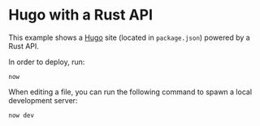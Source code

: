 # Hugo with a Rust API

This example shows a [Hugo](https://gohugo.io/) site (located in `package.json`) powered by a Rust API.

In order to deploy, run:

```
now
```

When editing a file, you can run the following command to spawn a local development server:

```
now dev
```
